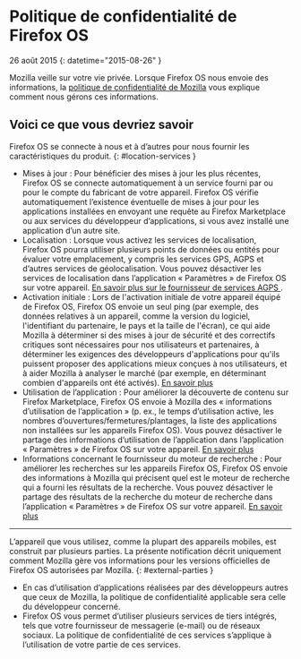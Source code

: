 ﻿# Politique de confidentialité de Firefox OS

26 août 2015
{: datetime="2015-08-26" }

Mozilla veille sur votre vie privée. Lorsque Firefox OS nous envoie des informations, la [politique de confidentialité de Mozilla](https://www.mozilla.org/privacy/) vous explique comment nous gérons ces informations.

## Voici ce que vous devriez savoir

Firefox OS se connecte à nous et à d’autres pour nous fournir les caractéristiques du produit.
{: #location-services }

* Mises à jour : Pour bénéficier des mises à jour les plus récentes, Firefox OS se connecte automatiquement à un service fourni par ou pour le compte du fabricant de votre appareil. Firefox OS vérifie automatiquement l’existence éventuelle de mises à jour pour les applications installées en envoyant une requête au Firefox Marketplace ou aux services du développeur d’applications, si vous avez installé une application d’un autre site.
* Localisation : Lorsque vous activez les services de localisation, Firefox OS pourra utiliser plusieurs points de données ou entités pour évaluer votre emplacement, y compris les services GPS, AGPS et d’autres services de géolocalisation. Vous pouvez désactiver les services de localisation dans l’application « Paramètres » de Firefox OS sur votre appareil. [En savoir plus sur le fournisseur de services AGPS ](https://wiki.mozilla.org/Firefox_OS/AGPS_service_provider_terms).
* Activation initiale : Lors de l'activation initiale de votre appareil équipé de Firefox OS, Firefox OS envoie un seul ping (par exemple, des données relatives à un appareil, comme la version du logiciel, l'identifiant du partenaire, le pays et la taille de l'écran), ce qui aide Mozilla à déterminer si des mises à jour de sécurité et des correctifs critiques sont nécessaires pour nos utilisateurs et partenaires, à déterminer les exigences des développeurs d'applications pour qu'ils puissent proposer des applications mieux conçues à nos utilisateurs, et à aider Mozilla à analyser le marché (par exemple, en déterminant combien d'appareils ont été activés). [En savoir plus](https://wiki.mozilla.org/Firefox_OS/Metrics/activationping)
* Utilisation de l’application : Pour améliorer la découverte de contenu sur Firefox Marketplace, Firefox OS envoie à Mozilla des « informations d’utilisation de l’application » (p. ex., le temps d’utilisation active, les nombres d’ouvertures/fermetures/plantages, la liste des applications non installées sur les appareils Firefox OS). Vous pouvez désactiver le partage des informations d’utilisation de l’application dans l’application « Paramètres » de Firefox OS sur votre appareil. [En savoir plus](https://wiki.mozilla.org/FirefoxOS/Metrics/App_Usage)
* Informations concernant le fournisseur du moteur de recherche : Pour améliorer les recherches sur les appareils Firefox OS, Firefox OS envoie des informations à Mozilla qui précisent quel est le moteur de recherche qui a fourni les résultats de la recherche. Vous pouvez désactiver le partage des résultats de la recherche du moteur de recherche dans l’application « Paramètres » de Firefox OS sur votre appareil. [En savoir plus](https://wiki.mozilla.org/FirefoxOS/Metrics/App_Usage)

---------------------------------------

L’appareil que vous utilisez, comme la plupart des appareils mobiles, est construit par plusieurs parties. La présente notification décrit uniquement comment Mozilla gère vos informations pour les versions officielles de Firefox OS autorisées par Mozilla.
{: #external-parties }

* En cas d’utilisation d’applications réalisées par des développeurs autres que ceux de Mozilla, la politique de confidentialité applicable sera celle du développeur concerné.
* Firefox OS vous permet d’utiliser plusieurs services de tiers intégrés, tels que votre fournisseur de messagerie (e-mail) ou de réseaux sociaux. La politique de confidentialité de ces services s’applique à l’utilisation de votre partie de ces services.
